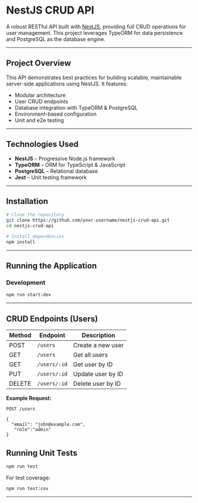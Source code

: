 
# NestJS CRUD API

A robust RESTful API built with [NestJS](https://nestjs.com), providing full CRUD operations for user management. This project leverages TypeORM for data persistence and PostgreSQL as the database engine.

---

## Project Overview

This API demonstrates best practices for building scalable, maintainable server-side applications using NestJS. It features:

- Modular architecture
- User CRUD endpoints
- Database integration with TypeORM & PostgreSQL
- Environment-based configuration
- Unit and e2e testing

---

## Technologies Used

- **NestJS** – Progressive Node.js framework
- **TypeORM** – ORM for TypeScript & JavaScript
- **PostgreSQL** – Relational database
- **Jest** – Unit testing framework

---

## Installation

```bash
# Clone the repository
git clone https://github.com/your-username/nestjs-crud-api.git
cd nestjs-crud-api

# Install dependencies
npm install
```

---

## Running the Application

### Development

```bash
npm run start:dev
```

---

## CRUD Endpoints (Users)

| Method | Endpoint           | Description           |
|--------|--------------------|----------------------|
| POST   | `/users`           | Create a new user    |
| GET    | `/users`           | Get all users        |
| GET    | `/users/:id`       | Get user by ID       |
| PUT    | `/users/:id`       | Update user by ID    |
| DELETE | `/users/:id`       | Delete user by ID    |

**Example Request:**

```http
POST /users

{
  "email": "john@example.com",
   "role":"admin"
}
```

## Running Unit Tests

```bash
npm run test
```

For test coverage:

```bash
npm run test:cov
```

---

